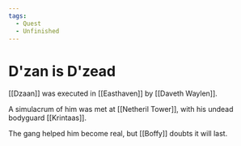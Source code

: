 ```yaml
---
tags:
  - Quest
  - Unfinished
---
```

# D'zan is D'zead 

[[Dzaan]] was executed in [[Easthaven]] by [[Daveth Waylen]].

A simulacrum of him was met at [[Netheril Tower]], with his undead bodyguard [[Krintaas]].

The gang helped him become real, but [[Boffy]] doubts it will last.